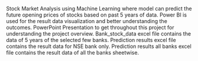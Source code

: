 Stock Market Analysis using Machine Learning where model can predict the future opening prices of stocks based
on past 5 years of data.
Power BI is used for the result data visualization and better understanding the outcomes.
PowerPoint Presentation to get throughout this project for understanding the project overview.
Bank_stock_data excel file contains the data of 5 years of the selected few banks.
Prediction results excel file contains the result data for NSE bank only.
Prediction results all banks excel file contains the result data of all the banks sheetwise.
